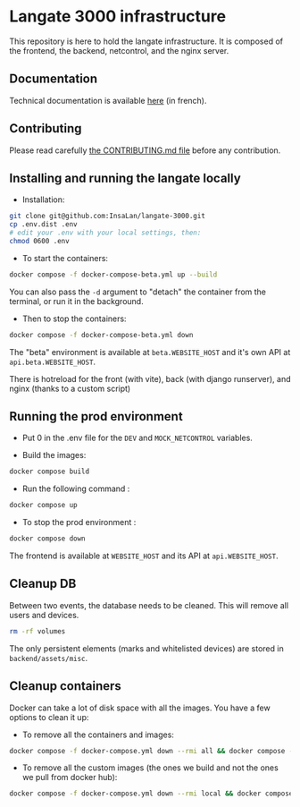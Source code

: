 # Langate 3000 infrastructure

This repository is here to hold the langate infrastructure. It is composed of
the frontend, the backend, netcontrol, and the nginx server.

## Documentation

Technical documentation is available [here](docs/manuel/src/SUMMARY.md) (in french).

## Contributing

Please read carefully [the CONTRIBUTING.md file](CONTRIBUTING.md) before any
contribution.

## Installing and running the langate locally

- Installation:
```sh
git clone git@github.com:InsaLan/langate-3000.git
cp .env.dist .env
# edit your .env with your local settings, then:
chmod 0600 .env
```
- To start the containers:
```sh
docker compose -f docker-compose-beta.yml up --build
```
You can also pass the `-d` argument to "detach" the container from the terminal, or run it in the background.

- Then to stop the containers:
```sh
docker compose -f docker-compose-beta.yml down
```

The "beta" environment is available at `beta.WEBSITE_HOST` and it's own API at `api.beta.WEBSITE_HOST`.

There is hotreload for the front (with vite), back (with django runserver), and nginx (thanks to a custom script)

## Running the prod environment

- Put 0 in the .env file for the `DEV` and `MOCK_NETCONTROL` variables.

- Build the images:
```sh
docker compose build
```
- Run the following command :
```sh
docker compose up
```
- To stop the prod environment :
```sh
docker compose down
```

The frontend is available at `WEBSITE_HOST` and its API at `api.WEBSITE_HOST`.

## Cleanup DB

Between two events, the database needs to be cleaned. This will remove all users and devices.
```sh
rm -rf volumes
```
The only persistent elements (marks and whitelisted devices) are stored in `backend/assets/misc`.

## Cleanup containers

Docker can take a lot of disk space with all the images.
You have a few options to clean it up:

- To remove all the containers and images:
```sh
docker compose -f docker-compose.yml down --rmi all && docker compose -f docker-compose-beta.yml down --rmi all
```
- To remove all the custom images (the ones we build and not the ones we pull from docker hub):
```sh
docker compose -f docker-compose.yml down --rmi local && docker compose -f docker-compose-beta.yml down --rmi local
```
